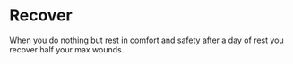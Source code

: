# Recover
When you do nothing but rest in comfort and safety after a day of rest you recover half your max wounds.